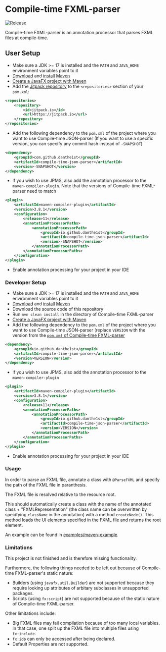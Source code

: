# Compile-time FXML-parser

[![Release](https://jitpack.io/v/danthe1st/compile-time-fxml-parser.svg)](https://jitpack.io/#danthe1st/compile-time-fxml-parser)

Compile-time FXML-parser is an annotation processor that parses FXML files at compile-time.

## User Setup

* Make sure a JDK >= 17 is installed and the `PATH` and `JAVA_HOME` environment variables point to it
* [Download](https://maven.apache.org/download.cgi) and [install](https://maven.apache.org/install.html) [Maven](https://maven.apache.org/)
* [Create a JavaFX project with Maven](https://openjfx.io/openjfx-docs/#maven)
* Add the [Jitpack repository](https://jitpack.io) to the `<repositories>` section of your `pom.xml`:
```xml
<repositories>
	<repository>
		<id>jitpack.io</id>
		<url>https://jitpack.io</url>
	</repository>
</repositories>
```
* Add the following dependency to the `pom.xml` of the project where you want to use Compile-time JSON-parser (If you want to use a specific version, you can specify any commit hash instead of `-SNAPSHOT`)
```xml
<dependency>
    <groupId>com.github.danthe1st</groupId>
    <artifactId>compile-time-json-parser</artifactId>
    <version>-SNAPSHOT</version>
</dependency>
```
* If you wish to use JPMS, also add the annotation processor to the `maven-compiler-plugin`. Note that the versions of Compile-time FXML-parser need to match
```xml
<plugin>
	<artifactId>maven-compiler-plugin</artifactId>
	<version>3.8.1</version>
	<configuration>
		<release>11</release>
		<annotationProcessorPaths>
			<annotationProcessorPath>
				<groupId>io.github.danthe1st</groupId>
				<artifactId>compile-time-json-parser</artifactId>
				<version>-SNAPSHOT</version>
			</annotationProcessorPath>
		</annotationProcessorPaths>
	</configuration>
</plugin>
```
* Enable annotation processing for your project in your IDE

### Developer Setup
* Make sure a JDK >= 17 is installed and the `PATH` and `JAVA_HOME` environment variables point to it
* [Download](https://maven.apache.org/download.cgi) and [install](https://maven.apache.org/install.html) [Maven](https://maven.apache.org/)
* Download the source code of this repository
* Run `mvn clean install` in the directory of Compile-time FXML-parser
* [Create a JavaFX project with Maven](https://openjfx.io/openjfx-docs/#maven)
* Add the following dependency to the `pom.xml` of the project where you want to use Compile-time JSON-parser (replace `VERSION` with the version from the [`pom.xml` of Compile-time FXML-parser](pom.xml)
```xml
<dependency>
    <groupId>io.github.danthe1st</groupId>
    <artifactId>compile-time-json-parser</artifactId>
    <version>VERSION</version>
</dependency>
```
* If you wish to use JPMS, also add the annotation processor to the `maven-compiler-plugin`
```xml
<plugin>
	<artifactId>maven-compiler-plugin</artifactId>
	<version>3.8.1</version>
	<configuration>
		<release>11</release>
		<annotationProcessorPaths>
			<annotationProcessorPath>
				<groupId>io.github.danthe1st</groupId>
				<artifactId>compile-time-json-parser</artifactId>
				<version>VERSION</version>
			</annotationProcessorPath>
		</annotationProcessorPaths>
	</configuration>
</plugin>
```
* Enable annotation processing for your project in your IDE

### Usage
In order to parse an FXML file,
annotate a class with `@ParseFXML`
and specify the path of the FXML file in paranthesis.

The FXML file is resolved relative to the resource root.

This should automatically create a class with the name of the annotated class + "FXMLRepresentation" (the class name can be overwritten by specifying `className` in the annotation) with a method `createNode()`.
This method loads the UI elements specified in the FXML file and returns the root element.

An example can be found in [examples/maven-example](examples/maven-example).

### Limitations

This project is not finished and is therefore missing functionality.

Furthermore, the following things needed to be left out because of Compile-time FXML-parser's static nature:

- Builders (using `javafx.util.Builder`) are not supported because they require looking up attributes of arbitary subclasses in unsupported packages.
- Scripts (using `fx:script`) are not supported because of the static nature of Compile-time FXML-parser.

Other limitations include:

- Big FXML files may fail compilation because of too many local variables. In that case, one split up the FXML file into multiple files using `fx:include`.
- `fx:id`s can only be accessed after being declared.
- Default Properties are not supported.